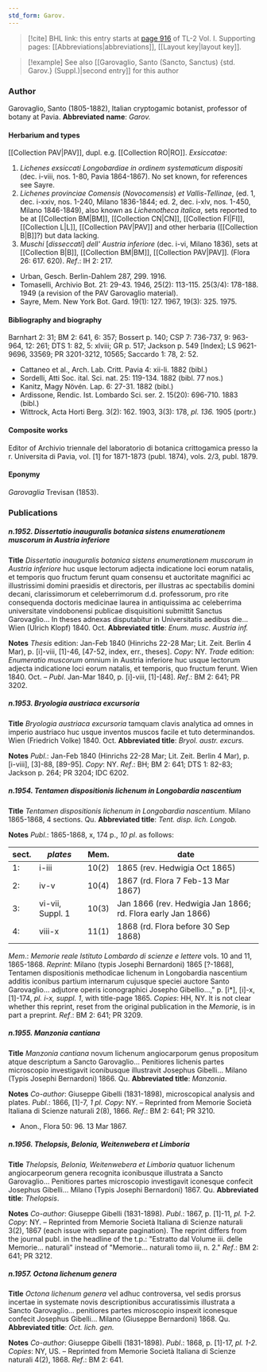 ```yaml
---
std_form: Garov.
---
```


> [!cite] BHL link: this entry starts at [page 916](https://www.biodiversitylibrary.org/page/33121047) of TL-2 Vol. I.
> Supporting pages: [[Abbreviations|abbreviations]], [[Layout key|layout key]].

> [!example] See also [[Garovaglio, Santo (Sancto, Sanctus) {std. Garov.} (Suppl.)|second entry]] for this author

### Author

Garovaglio, Santo (1805-1882), Italian cryptogamic botanist, professor of botany at Pavia. 
**Abbreviated name**: *Garov.*

#### Herbarium and types

[[Collection PAV|PAV]], dupl. e.g. [[Collection RO|RO]].
*Exsiccatae*: 
1. *Lichenes exsiccati Longobardiae in ordinem systematicum dispositi* (dec. i-viii, nos. 1-80, Pavia 1864-1867). No set known, for references see Sayre.
2. *Lichenes provinciae Comensis* (*Novocomensis*) *et Vallis-Tellinae*, (ed. 1, dec. i-xxiv, nos. 1-240, Milano 1836-1844; ed. 2, dec. i-xlv, nos. 1-450, Milano 1846-1849), also known as *Lichenotheca italica*, sets reported to be at [[Collection BM|BM]], [[Collection CN|CN]], [[Collection FI|FI]], [[Collection L|L]], [[Collection PAV|PAV]] and other herbaria ([[Collection B|B]]?) but data lacking.
3. *Muschi* \[*disseccati*\] *dell' Austria inferiore* (dec. i-vi, Milano 1836), sets at [[Collection B|B]], [[Collection BM|BM]], [[Collection PAV|PAV]]. (Flora 26: 617. 620).
*Ref*.: IH 2: 217.
- Urban, Gesch. Berlin-Dahlem 287, 299. 1916.
- Tomaselli, Archivio Bot. 21: 29-43. 1946, 25(2): 113-115. 25(3/4): 178-188. 1949 (a revision of the PAV Garovaglio material).
- Sayre, Mem. New York Bot. Gard. 19(1): 127. 1967, 19(3): 325. 1975.

#### Bibliography and biography

Barnhart 2: 31; BM 2: 641, 6: 357; Bossert p. 140; CSP 7: 736-737, 9: 963-964, 12: 261; DTS 1: 82, 5: xlviii; GR p. 517; Jackson p. 549 \[Index\]; LS 9621-9696, 33569; PR 3201-3212, 10565; Saccardo 1: 78, 2: 52.
- Cattaneo et al., Arch. Lab. Critt. Pavia 4: xii-li. 1882 (bibl.)
- Sordelli, Atti Soc. ital. Sci. nat. 25: 119-134. 1882 (bibl. 77 nos.)
- Kanitz, Magy Növén. Lap. 6: 27-31. 1882 (bibl.)
- Ardissone, Rendic. Ist. Lombardo Sci. ser. 2. 15(20): 696-710. 1883 (bibl.)
- Wittrock, Acta Horti Berg. 3(2): 162. 1903, 3(3): 178, *pl. 136.* 1905 (portr.)

#### Composite works

Editor of Archivio triennale del laboratorio di botanica crittogamica presso la r. Universita di Pavia, vol. \[1\] for 1871-1873 (publ. 1874), vols. 2/3, publ. 1879.

#### Eponymy

*Garovaglia* Trevisan (1853).

### Publications

##### n.1952. Dissertatio inauguralis botanica sistens enumerationem muscorum in Austria inferiore

**Title**
*Dissertatio inauguralis botanica sistens enumerationem muscorum in Austria inferiore* huc usque lectorum adjecta indicatione loci eorum natalis, et temporis quo fructum ferunt quam consensu et auctoritate magnifici ac illustrissimi domini praesidis et directoris, per illustras ac spectabilis domini decani, clarissimorum et celeberrimorum d.d. professorum, pro rite consequenda doctoris medicinae laurea in antiquissima ac celeberrima universitate vindobonensi publicae disquisitioni submittit Sanctus Garovaglio... In theses adnexas disputabitur in Universitatis aedibus die... Wien (Ulrich Klopf) 1840. Oct.
**Abbreviated title**: *Enum. musc. Austria inf.*

**Notes**
*Thesis* edition: Jan-Feb 1840 (Hinrichs 22-28 Mar; Lit. Zeit. Berlin 4 Mar), p. \[i\]-viii, \[1\]-46, \[47-52, index, err., theses\]. *Copy*: NY.
*Trade* edition: *Enumeratio muscorum* omnium in Austria inferiore huc usque lectorum adjecta indicatione loci eorum natalis, et temporis, quo fructum ferunt. Wien 1840. Oct. – *Publ*. Jan-Mar 1840, p. \[i\]-viii, \[1\]-\[48\].
*Ref*.: BM 2: 641; PR 3202.

##### n.1953. Bryologia austriaca excursoria

**Title**
*Bryologia austriaca excursoria* tamquam clavis analytica ad omnes in imperio austriaco huc usque inventos muscos facile et tuto determinandos. Wien (Friedrich Volke) 1840. Oct.
**Abbreviated title**: *Bryol. austr. excurs.*

**Notes**
*Publ*.: Jan-Feb 1840 (Hinrichs 22-28 Mar; Lit. Zeit. Berlin 4 Mar), p. \[i-viii\], \[3\]-88, \[89-95\]. *Copy*: NY.
*Ref*.: BH; BM 2: 641; DTS 1: 82-83; Jackson p. 264; PR 3204; IDC 6202.

##### n.1954. Tentamen dispositionis lichenum in Longobardia nascentium

**Title**
*Tentamen dispositionis lichenum in Longobardia nascentium*. Milano 1865-1868, 4 sections. Qu.
**Abbreviated title**: *Tent. disp. lich. Longob.*

**Notes**
*Publ*.: 1865-1868, x, 174 p., *10 pl*. as follows:

|sect.	|*plates*	|Mem.	|date|
|---	|---	|---	|---	|
|1:	|i-iii	|10(2)	|1865 (rev. Hedwigia Oct 1865)|
|2:	|iv-v	|10(4)	|1867 (rd. Flora 7 Feb-13 Mar 1867)|
|3:	|vi-vii, Suppl. 1	|10(3)	|Jan 1866 (rev. Hedwigia Jan 1866; rd. Flora early Jan 1866)|
|4:	|viii-x	|11(1)	|1868 (rd. Flora before 30 Sep 1868)|

*Mem*.: *Memorie reale Istituto Lombardo di scienze e lettere* vols. 10 and 11, 1865-1868.
*Reprint*: Milano (typis Josephi Bernardoni) 1865 \[?-1868\], Tentamen dispositionis methodicae lichenum in Longobardia nascentium additis iconibus partium internarum cujusque speciei auctore Santo Garovaglio... adjutore operis iconographici Josepho Gibellio...," p. \[i\*\], \[i\]-x, \[1\]-174, *pl. i-x, suppl. 1*, with title-page 1865. *Copies*: HH, NY.
It is not clear whether this reprint, reset from the original publication in the *Memorie*, is in part a preprint.
*Ref*.: BM 2: 641; PR 3209.

##### n.1955. Manzonia cantiana

**Title**
*Manzonia cantiana* novum lichenum angiocarporum genus propositum atque descriptum a Sancto Garovaglio... Penitiores lichenis partes microscopio investigavit iconibusque illustravit Josephus Gibelli... Milano (Typis Josephi Bernardoni) 1866. Qu.
**Abbreviated title**: *Manzonia*.

**Notes**
*Co-author*: Giuseppe Gibelli (1831-1898), microscopical analysis and plates.
*Publ*.: 1866, \[1\]-7, *1 pl. Copy*: NY. – Reprinted from Memorie Società Italiana di Scienze naturali 2(8), 1866.
*Ref*.: BM 2: 641; PR 3210.
- Anon., Flora 50: 96. 13 Mar 1867.

##### n.1956. Thelopsis, Belonia, Weitenwebera et Limboria

**Title**
*Thelopsis, Belonia, Weitenwebera et Limboria* quatuor lichenum angiocarpeorum genera recognita iconibusque illustrata a Sancto Garovaglio... Penitiores partes microscopio investigavit iconesque confecit Josephus Gibelli... Milano (Typis Josephi Bernardoni) 1867. Qu.
**Abbreviated title**: *Thelopsis*.

**Notes**
*Co-author*: Giuseppe Gibelli (1831-1898).
*Publ*.: 1867, p. \[1\]-11, *pl. 1-2. Copy*: NY. – Reprinted from Memorie Società Italiana di Scienze naturali 3(2), 1867 (each issue with separate pagination). The reprint differs from the journal publ. in the headline of the t.p.: "Estratto dal Volume iii. delle Memorie... naturali" instead of "Memorie... naturali tomo iii, n. 2."
*Ref*.: BM 2: 641; PR 3212.

##### n.1957. Octona lichenum genera

**Title**
*Octona lichenum genera* vel adhuc controversa, vel sedis prorsus incertae in systemate novis descriptionibus accuratissimis illustrata a Sancto Garovaglio... penitiores partes microscopio inspexit iconesque confecit Josephus Gibelli... Milano (Giuseppe Bernardoni) 1868. Qu.
**Abbreviated title**: *Oct. lich. gen.*

**Notes**
*Co-author*: Giuseppe Gibelli (1831-1898).
*Publ*.: 1868, p. \[1\]-17, *pl. 1-2. Copies*: NY, US. – Reprinted from Memorie Società Italiana di Scienze naturali 4(2), 1868.
*Ref*.: BM 2: 641.


